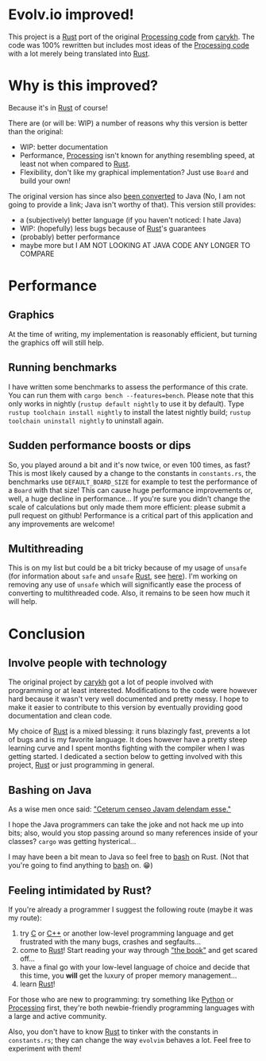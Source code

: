 # Evolv.io improved!

This project is a [Rust] port of the original [Processing code] from [carykh].
The code was 100% rewritten but includes most ideas of the [Processing code] with a lot merely being translated into [Rust].

# Why is this improved?

Because it's in [Rust] of course!

There are (or will be: WIP) a number of reasons why this version is better than the original:
- WIP: better documentation
- Performance, [Processing] isn't known for anything resembling speed, at least not when compared to [Rust].
- Flexibility, don't like my graphical implementation? Just use `Board` and build your own!

The original version has since also [been converted](https://github.com/evolvio/evolv.io/) to Java
(No, I am not going to provide a link; Java isn't worthy of that).
This version still provides:
- a (subjectively) better language (if you haven't noticed: I hate Java)
- WIP: (hopefully) less bugs because of [Rust]'s guarantees
- (probably) better performance
- maybe more but I AM NOT LOOKING AT JAVA CODE ANY LONGER TO COMPARE

# Performance

## Graphics
At the time of writing, my implementation is reasonably efficient, but turning the graphics off will still help.

## Running benchmarks
I have written some benchmarks to assess the performance of this crate.
You can run them with `cargo bench --features=bench`.
Please note that this only works in nightly (`rustup default nightly` to use it by default).
Type `rustup toolchain install nightly` to install the latest nightly build; `rustup toolchain uninstall nightly` to uninstall again.

## Sudden performance boosts or dips
So, you played around a bit and it's now twice, or even 100 times, as fast?
This is most likely caused by a change to the constants in `constants.rs`,
the benchmarks use `DEFAULT_BOARD_SIZE` for example to test the performance of a `Board` with that size!
This can cause huge performance improvements or, well, a huge decline in performance...
If you're sure you didn't change the scale of calculations but only made them more efficient: please submit a pull request on github!
Performance is a critical part of this application and any improvements are welcome!

## Multithreading
This is on my list but could be a bit tricky because of my usage of `unsafe` (for information about `safe` and `unsafe` [Rust], see [here](https://doc.rust-lang.org/nomicon/safe-unsafe-meaning.html)).
I'm working on removing any use of `unsafe` which will significantly ease the process of converting to multithreaded code.
Also, it remains to be seen how much it will help.

# Conclusion

## Involve people with technology
The original project by [carykh] got a lot of people involved with programming or at least interested.
Modifications to the code were however hard because it wasn't very well documented and pretty messy. I hope to make it easier to contribute to this version by eventually providing good documentation and clean code.

My choice of [Rust] is a mixed blessing: it runs blazingly fast, prevents a lot of bugs and is my favorite language.
It does however have a pretty steep learning curve and I spent months fighting with the compiler when I was getting started.
I dedicated a section below to getting involved with this project, [Rust] or just programming in general.

## Bashing on Java
As a wise men once said: ["Ceterum censeo Javam delendam esse."](https://en.wikipedia.org/wiki/Carthago_delenda_est)

I hope the Java programmers can take the joke and not hack me up into bits; also, would you stop passing around so many references inside of your classes?
`cargo` was getting hysterical...

I may have been a bit mean to Java so feel free to [bash] on Rust.
(Not that you're going to find anything to [bash] on. 😁)

## Feeling intimidated by Rust?
If you're already a programmer I suggest the following route (maybe it was my route):

1. try [C](https://en.wikipedia.org/wiki/C_%28programming_language%29) or [C++](https://isocpp.org) or another low-level programming language and get frustrated with the many bugs, crashes and segfaults...
2. come to [Rust]! Start reading your way through ["the book"] and get scared off...
3. have a final go with your low-level language of choice and decide that this time, you **will** get the luxury of proper memory management...
4. learn [Rust]!

For those who are new to programming: try something like [Python] or [Processing] first,
they're both newbie-friendly programming languages with a large and active community.

Also, you don't have to know [Rust] to tinker with the constants in `constants.rs`;
they can change the way `evolvim` behaves a lot. Feel free to experiment with them!

[Processing code]: https://github.com/evolvio/evolv.io/tree/120b3c1f11c6beade92343fc40f57d376b8a7434
[carykh]: https://www.youtube.com/user/carykh
[Rust]: https://rust-lang.org
["the book"]: https://doc.rust-lang.org/book/2018-edition/index.html
[bash]: https://en.wikipedia.org/wiki/Bash_(Unix_shell)
[Processing]: https://processing.org
[Python]: https://python.org
